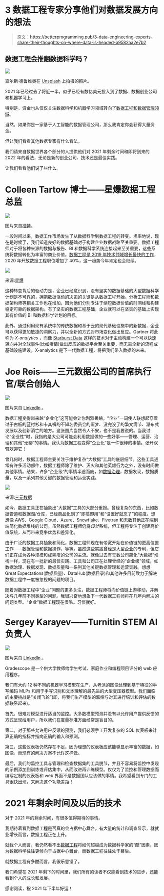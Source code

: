 # 3 数据工程专家分享他们对数据发展方向的想法

> 原文：<https://betterprogramming.pub/3-data-engineering-experts-share-their-thoughts-on-where-data-is-headed-a9582aa2e7b2>

## 数据工程会推翻数据科学吗？

![](img/e94f29b74cd15d16798e730379eccbe7.png)

查尔斯·德鲁维奥在 [Unsplash](https://unsplash.com?utm_source=medium&utm_medium=referral) 上拍摄的照片。

2021 年已经过去了将近一半，似乎已经有数亿美元投入到了数据、数据创业公司和机器学习上。

特别是，资金也从仅仅关注数据科学和机器学习领域转向了[数据工程和数据管理领域](https://seattledataguy.substack.com/p/what-in-the-world-is-dremio-and-why)。

当然，如果你是一家基于人工智能的数据管理公司，那么我肯定你会获得大量资金。

但让我们看看其他数据专家有什么看法。

我们请来自数据世界各个部分的人提供他们对 2021 年剩余时间和即将到来的 2022 年的看法，无论是新的创业公司、技术还是最佳实践。

让我们看看他们说了些什么。

# Colleen Tartow 博士——星爆数据工程总监

![](img/1ff3e1b1d1abadf85f242337e3b5d403.png)

图片来自[推特](https://twitter.com/CTartow)。

一段时间以来，数据工作市场发生了从数据科学到数据工程的转变。坦率地说，现在是时候了，我们知道良好的数据基础对于构建企业数据战略至关重要。数据工程师对于将各种来源的数据与报告、BI 和数据科学系统连接起来至关重要，这些系统将数据转化为丰富的商业价值。[数据工程是 2019 年技术领域增长最快的工作](https://seattledataguy.substack.com/p/are-companies-hiring-fewer-data-scientists)，2020 年开放数据工程职位增加了 40%，这一趋势今年肯定也会继续。

![](img/f3ad73164ad64b92355dd753484c3ef9.png)

来源:[星爆](https://www.starburst.io/)

这种转变背后的驱动力是，企业已经意识到，没有坚实的数据基础的大型数据科学计划是不可靠的，拥抱数据驱动的决策的关键是从数据工程开始。分析工程师和数据架构师等相关工作也在增加，因为他们分别专注于缩短数据价值的时间线和构建稳定可靠的数据架构。有了坚实的数据工程基础，企业就可以在坚实的基础上实现其有价值的 BI 和数据科学计划的目标。

此外，通过利用现有系统中的传统数据和基于云的现代基础设施中的新数据，企业可以获得更加敏捷的洞察力，并以全新的方式对市场变化做出反应。Gartner 将此称为 *X-analytics* ，而像 [Starburst Data](https://www.starburst.io/) 这样的技术对于主动构建一个可以快速转向并对全球事件(比如疫情)做出反应的数据平台至关重要，而无需全新的流程或基础设施建设。X-analytics 是下一代数据工程，将把我们带入数据的未来。

# Joe Reis——三元数据公司的首席执行官/联合创始人

![](img/3178a33130784b4c2bd108ae1597d71d.png)

图片来自 [LinkedIn](https://www.linkedin.com/in/josephreis/) 。

数据工程变得越来越“企业化”这可能会让你剧烈畏缩。“企业”一词使人联想起穿着过于古板的蓝衬衫和卡其裤的不知名委员会的噩梦、没完没了的繁文缛节、瀑布式发展以及创新消亡的地方。这张图片当然令人不安，也不是我要说的。当我讨论“企业性”时，我指的是大公司可能会利用数据做的一些好事——管理、运营、治理和其他“无聊”的事情。我认为数据工程变得“企业化”是一件很棒的事情。张开双臂欢迎它！

曾几何时，数据工程师主要关注于维护复杂“大数据”工具的底层细节。这些工具通常有许多活动部件，数据工程师除了维护、灭火和其他英雄行为之外，没有时间做其他事情。结果，许多“企业级”的事情半途而废，如[数据治理](https://www.youtube.com/watch?v=2a2gEJOxEAA)，数据发现，数据质量，以及一系列其他关键的数据管理和运营实践。

![](img/11b67a1d7b1a33abd21d1b3cedf2268c.png)

来源:[三元数据](https://www.ternarydata.com/)

如今，数据工具正在抽象出“大数据”工具的大部分重担。曾经复杂的东西，比如数据管道和数据湖/仓库，已经商品化到了“即插即用”和“设置好就忘了”的程度。想想像 AWS、Google Cloud、Azure、Snowflake、Fivetran 和无数其他正在端到端简化数据堆栈的公司。虽然数据工程师仍将*设计*系统，但工程将专注于创建高价值系统，从而带来竞争优势和差异化。

由于广泛的数据工具抽象和简化，数据工程师现在有带宽开始在价值链的更高位置工作——数据管理和数据操作，等等。虽然这些实践曾经是大型企业的专利，但它们正在成为各种规模和成熟度的公司的主流。就像过去有无数公司简化“大数据”堆栈一样，现在有一批新的最佳实践、工具和公司正在处理曾经的“企业级”领域，如数据治理、数据发现、数据质量和一系列其他关键数据管理和运营实践。想想 Great Expectations(数据质量)、DataHub(数据目录)和其他许多目前致力于解决数据工程中一度被忽视的问题的项目。

随着对数据工程中“企业”问题的更多关注，数据工程师将向价值链上游移动，并解决与几年前不同类型的问题。我很兴奋地想象下一代数据工程师将在几年内解决的问题类型。“企业”数据工程现在很酷。习惯就好。

# Sergey Karayev——Turnitin STEM AI 负责人

![](img/5762a6480bc1e9e649736e1034a9bc05.png)

图片来自 [LinkedIn](https://www.linkedin.com/in/sergeykarayev/) 。

Gradescope 是一个供大学教师给学生考试、家庭作业和编程项目评分的 web 应用程序。

我们有大约 12 种不同的机器学习模型在生产，从老派的图像处理到基于特征的手写编码 MLPs 和用于手写识别和文本理解的最先进的大型变压器模型。我们面临的主要挑战是“关闭飞轮”(即，将我们生产模型的监控与对其进行培训和评估的数据联系起来)。

首先，很难对模型进行适当的监控。大多数模型预测并没有以允许用户提供反馈的方式呈现给用户，所以我们在度量标准方面经常是盲目的。

第二，对于那些允许用户反馈的预测，我们必须手工开发复杂的 SQL 仪表板来计算正确的指标并指向正确的输入和预测。

第三，这些仪表板仍然存在不足，因为理想的仪表板应该能够显示丰富的数据，如图像，而现有的解决方案不允许这样做。

最后，我们的监控工具与管理和检查数据集的工具脱节，并且不容易将监控中发现的示例添加到训练或评估集中，从而改进再训练模型。仅仅为了监控和管理数据而编写定制的仪表板和 web 界面不是数据团队应该做的事情。我希望看到专门的工具很快出现，来解决这个功能差距！

# 2021 年剩余时间及以后的技术

对于 2021 年的剩余时间，有很多值得期待的事情。

我期待着看到数据工程是否真的会占据中心舞台。有大量的统计和调查显示，就就业增长而言，数据工程正在上升。

就我个人而言，我仍然看不出[数据工程](https://www.youtube.com/watch?v=LgSHaOvNodA)将如何超越成为数据科学家的“酷”因素，因为数据科学往往更倾向于占据中心舞台，而数据工程往往处于幕后。

就数据工程有多酷而言，我很乐意错了。

我们希望在 2021 年剩下的时间里，我们所有的读者不仅能看到技术的进步，还能看到个人的成长和发展。

感谢阅读，祝 2021 年下半年好运！